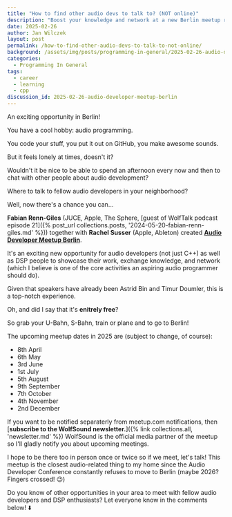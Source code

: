 ```yaml
---
title: "How to find other audio devs to talk to? (NOT online)"
description: "Boost your knowledge and network at a new Berlin meetup related solely to audio hosted by ex-Apple devs"
date: 2025-02-26
author: Jan Wilczek
layout: post
permalink: /how-to-find-other-audio-devs-to-talk-to-not-online/
background: /assets/img/posts/programming-in-general/2025-02-26-audio-developer-meetup-berlin/Thumbnail.webp
categories:
  - Programming In General
tags:
  - career
  - learning
  - cpp
discussion_id: 2025-02-26-audio-developer-meetup-berlin
---
```

An exciting opportunity in Berlin!

You have a cool hobby: audio programming.

You code your stuff, you put it out on GitHub, you make awesome sounds.

But it feels lonely at times, doesn't it?

Wouldn't it be nice to be able to spend an afternoon every now and then to chat with other people about audio development?

Where to talk to fellow audio developers in your neighborhood?

Well, now there's a chance you can...

**Fabian Renn-Giles** (JUCE, Apple, The Sphere, [guest of WolfTalk podcast episode 21]({% post_url collections.posts, '2024-05-20-fabian-renn-giles.md' %})) together with **Rachel Susser** (Apple, Ableton) created [**Audio Developer Meetup Berlin**](https://www.meetup.com/en-US/audio-developer-meetup-berlin/).

It's an exciting new opportunity for audio developers (not just C++) as well as DSP people to showcase their work, exchange knowledge, and network (which I believe is one of the core activities an aspiring audio programmer should do).

Given that speakers have already been Astrid Bin and Timur Doumler, this is a top-notch experience.

Oh, and did I say that it's **enitrely free**?

So grab your U-Bahn, S-Bahn, train or plane and to go to Berlin!

The upcoming meetup dates in 2025 are (subject to change, of course):

- 8th April
- 6th May
- 3rd June
- 1st July
- 5th August
- 9th September
- 7th October
- 4th November
- 2nd December

If you want to be notified separaterly from meetup.com notifications, then [**subscribe to the WolfSound newsletter.**]({% link collections.all, 'newsletter.md' %}) WolfSound is the official media partner of the meetup so I'll gladly notify you about upcoming meetings.

I hope to be there too in person once or twice so if we meet, let's talk! This meetup is the closest audio-related thing to my home since the Audio Developer Conference constantly refuses to move to Berlin (maybe 2026? Fingers crossed! 😉)

Do you know of other opportunities in your area to meet with fellow audio developers and DSP enthusiasts? Let everyone know in the comments below! ⬇️

